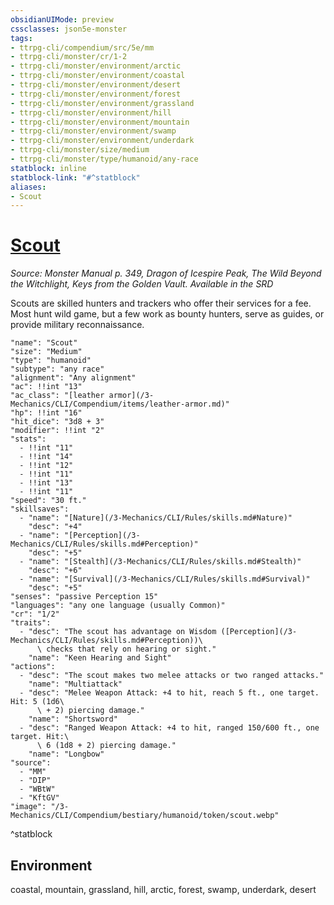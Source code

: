 ```yaml
---
obsidianUIMode: preview
cssclasses: json5e-monster
tags:
- ttrpg-cli/compendium/src/5e/mm
- ttrpg-cli/monster/cr/1-2
- ttrpg-cli/monster/environment/arctic
- ttrpg-cli/monster/environment/coastal
- ttrpg-cli/monster/environment/desert
- ttrpg-cli/monster/environment/forest
- ttrpg-cli/monster/environment/grassland
- ttrpg-cli/monster/environment/hill
- ttrpg-cli/monster/environment/mountain
- ttrpg-cli/monster/environment/swamp
- ttrpg-cli/monster/environment/underdark
- ttrpg-cli/monster/size/medium
- ttrpg-cli/monster/type/humanoid/any-race
statblock: inline
statblock-link: "#^statblock"
aliases:
- Scout
---
```

# [Scout](3-Mechanics\CLI\Compendium\bestiary\humanoid/scout.md)
*Source: Monster Manual p. 349, Dragon of Icespire Peak, The Wild Beyond the Witchlight, Keys from the Golden Vault. Available in the <span title='Systems Reference Document (5.1)'>SRD</span>*  

Scouts are skilled hunters and trackers who offer their services for a fee. Most hunt wild game, but a few work as bounty hunters, serve as guides, or provide military reconnaissance.

```statblock
"name": "Scout"
"size": "Medium"
"type": "humanoid"
"subtype": "any race"
"alignment": "Any alignment"
"ac": !!int "13"
"ac_class": "[leather armor](/3-Mechanics/CLI/Compendium/items/leather-armor.md)"
"hp": !!int "16"
"hit_dice": "3d8 + 3"
"modifier": !!int "2"
"stats":
  - !!int "11"
  - !!int "14"
  - !!int "12"
  - !!int "11"
  - !!int "13"
  - !!int "11"
"speed": "30 ft."
"skillsaves":
  - "name": "[Nature](/3-Mechanics/CLI/Rules/skills.md#Nature)"
    "desc": "+4"
  - "name": "[Perception](/3-Mechanics/CLI/Rules/skills.md#Perception)"
    "desc": "+5"
  - "name": "[Stealth](/3-Mechanics/CLI/Rules/skills.md#Stealth)"
    "desc": "+6"
  - "name": "[Survival](/3-Mechanics/CLI/Rules/skills.md#Survival)"
    "desc": "+5"
"senses": "passive Perception 15"
"languages": "any one language (usually Common)"
"cr": "1/2"
"traits":
  - "desc": "The scout has advantage on Wisdom ([Perception](/3-Mechanics/CLI/Rules/skills.md#Perception))\
      \ checks that rely on hearing or sight."
    "name": "Keen Hearing and Sight"
"actions":
  - "desc": "The scout makes two melee attacks or two ranged attacks."
    "name": "Multiattack"
  - "desc": "Melee Weapon Attack: +4 to hit, reach 5 ft., one target. Hit: 5 (1d6\
      \ + 2) piercing damage."
    "name": "Shortsword"
  - "desc": "Ranged Weapon Attack: +4 to hit, ranged 150/600 ft., one target. Hit:\
      \ 6 (1d8 + 2) piercing damage."
    "name": "Longbow"
"source":
  - "MM"
  - "DIP"
  - "WBtW"
  - "KftGV"
"image": "/3-Mechanics/CLI/Compendium/bestiary/humanoid/token/scout.webp"
```
^statblock

## Environment

coastal, mountain, grassland, hill, arctic, forest, swamp, underdark, desert